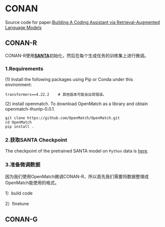 # CONAN
Source code for paper:[Building A Coding Assistant via Retrieval-Augmented Language Models]()



## CONAN-R

CONAN-R使用[**SANTA**](https://github.com/OpenMatch/SANTA)初始化，然后在每个生成任务的训练集上进行微调。

### 1.Requirements

(1) Install the following packages using Pip or Conda under this environment:

```
transformers==4.22.2    # 其他版本可能会出现错误。
```

(2) install openmatch. To download OpenMatch as a library and obtain openmatch-thunlp-0.0.1.

```
git clone https://github.com/OpenMatch/OpenMatch.git
cd OpenMatch
pip install .
```



### 2.获取SANTA Checkpoint

The checkpoint of the pretrained SANTA model on `Python` data is [here](https://huggingface.co/OpenMatch/santa-code-python-adv).



### 3.准备微调数据

因为我们使用OpenMatch微调CONAN-R，所以首先我们需要将数据整理成OpenMatch能使用的格式。

1）build code





2）finetune





## CONAN-G

